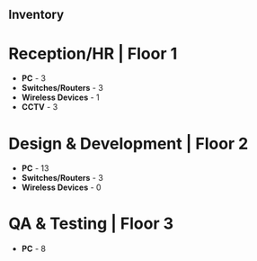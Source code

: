 ## Inventory

# Reception/HR | Floor 1

- **PC** - 3
- **Switches/Routers** - 3
- **Wireless Devices** - 1
- **CCTV** - 3

# Design & Development | Floor 2

- **PC** - 13
- **Switches/Routers** - 3
- **Wireless Devices** - 0

# QA & Testing | Floor 3
- **PC** - 8

